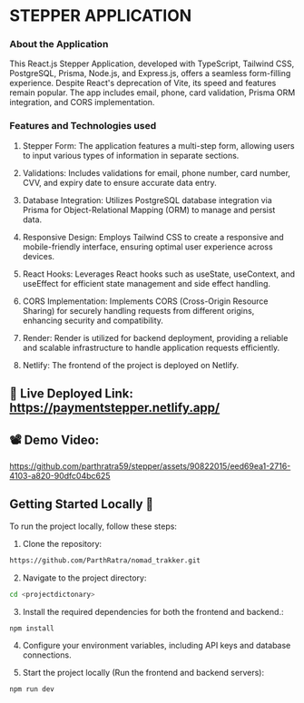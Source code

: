 # STEPPER APPLICATION

### About the Application

This React.js Stepper Application, developed with TypeScript, Tailwind CSS, PostgreSQL, Prisma, Node.js, and Express.js, offers a seamless form-filling experience. Despite React's deprecation of Vite, its speed and features remain popular. The app includes email, phone, card validation, Prisma ORM integration, and CORS implementation.


### Features and Technologies used

1. Stepper Form: The application features a multi-step form, allowing users to input various types of information in separate sections.

2. Validations: Includes validations for email, phone number, card number, CVV, and expiry date to ensure accurate data entry.

3. Database Integration: Utilizes PostgreSQL database integration via Prisma for Object-Relational Mapping (ORM) to manage and persist data.

4. Responsive Design: Employs Tailwind CSS to create a responsive and mobile-friendly interface, ensuring optimal user experience across devices.

5. React Hooks: Leverages React hooks such as useState, useContext, and useEffect for efficient state management and side effect handling.

6. CORS Implementation: Implements CORS (Cross-Origin Resource Sharing) for securely handling requests from different origins, enhancing security and compatibility.

7. Render: Render is utilized for backend deployment, providing a reliable and scalable infrastructure to handle application requests efficiently.

8. Netlify: The frontend of the project is deployed on Netlify.


## 🚀 Live Deployed Link: https://paymentstepper.netlify.app/


## 📽️ Demo Video: 
https://github.com/parthratra59/stepper/assets/90822015/eed69ea1-2716-4103-a820-90dfc04bc625



## Getting Started Locally 🚀

To run the project locally, follow these steps:

1. Clone the repository:

```bash
https://github.com/ParthRatra/nomad_trakker.git
```

2. Navigate to the project directory:

```bash
cd <projectdictonary>
```

3. Install the required dependencies for both the frontend and backend.:

```bash
npm install
```

4. Configure your environment variables, including API keys and database connections.

5. Start the project locally (Run the frontend and backend servers):

```bash
npm run dev
```









